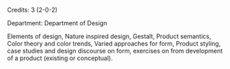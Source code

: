 Credits: 3 (2-0-2)

Department: Department of Design

Elements of design, Nature inspired design, Gestalt, Product semantics, Color theory and color trends, Varied approaches for form, Product styling, case studies and design discourse on form, exercises on from development of a product (existing or conceptual).